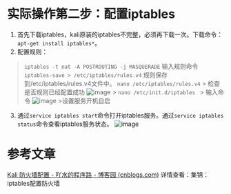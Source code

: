 # 实际操作第二步：配置iptables
1.    首先下载iptables，kali原装的iptables不完整，必须再下载一次。下载命令：`apt-get install iptables*`。
2.    配置规则：
  > `iptables -t nat -A POSTROUTING -j MASQUERADE`
  > 输入规则命令
  > `iptables-save > /etc/iptables/rules.v4`
  > 规则保存到/etc/iptables/rules.v4文件中。
  > `nano /etc/iptables/rules.v4`
	>	检查是否规则已经配置成功
	![image](https://user-images.githubusercontent.com/74806701/144388986-4b495ada-35e6-4a0a-bd2c-7690195a1330.png)
	>	`nano /etc/init.d/iptables `
	>	输入命令
	![image](https://user-images.githubusercontent.com/74806701/144389034-1fdb309a-edf3-4fef-87a7-9bc0e9e79269.png)
	>设置服务开机自启
3.    通过`service iptables start`命令打开iptables服务。通过`service iptables status`命令查看iptables服务状态。
	![image](https://user-images.githubusercontent.com/74806701/144389067-dd6cd2d1-f8bc-42f4-8eeb-177fe4c25226.png)
# 参考文章
[Kali 防火墙配置 - 吖水的程序路 - 博客园 (cnblogs.com)](https://www.cnblogs.com/aashui/p/8376257.html)
详情查看：集锦：iptables配置防火墙
